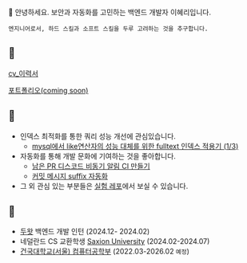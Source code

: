 

<!--  
<a href="https://github.com/devxb/gitanimals">
  <img src="https://render.gitanimals.org/farms/{Hyeri1ee}"/>
</a>
-->
<!--
<a href="https://solved.ac/haerizian"><img align="left" src="http://mazassumnida.wtf/api/v2/generate_badge?boj=haerizian&theme=dark"/></a>
-->
<br/>

:hamster: 안녕하세요. 보안과 자동화를 고민하는 백엔드 개발자 이혜리입니다.

```
엔지니어로서, 하드 스킬과 소프트 스킬을 두루 고려하는 것을 추구합니다.
```


## 🙌 
[cv_이력서](https://drive.google.com/file/d/1Nqn4iXnkBk8d_U19wUJhyNUxBYcTVXNK/view?usp=sharing)

[포트폴리오(coming soon)]()

## 🙌 
- 인덱스 최적화를 통한 쿼리 성능 개선에 관심있습니다.
  - [mysql에서 like연산자의 성능 대체를 위한 fulltext 인덱스 적용기 (1/3)](https://im-not-robot-0.tistory.com/211)
- 자동화를 통해 개발 문화에 기여하는 것을 좋아합니다.
  - [남은 PR 디스코드 비동기 알림 CI 만들기](https://im-not-robot-0.tistory.com/210)
  - [커밋 메시지 suffix 자동화](https://im-not-robot-0.tistory.com/212)
- 그 외 관심 있는 부분들은 [실험 레포](https://github.com/Hyeri1ee/my-spring)에서 보실 수 있습니다. 

## 🙌 
- [두왓](https://dowhat.io/) 백엔드 개발 인턴 (2024.12- 2024.02)
- 네덜란드 CS 교환학생 [Saxion University](https://www.saxion.edu/) (2024.02-2024.07)
- [건국대학교(서울) 컴퓨터공학부](https://research.konkuk.ac.kr/sites/cse/index.do) (2022.03-2026.02 `예정`)

<!--
## 🙌 
- Backend Developer Intern, [DOWHAT](https://dowhat.io/) (Dec 2024- `Present`)
- Exchange Student, Computer Science, [Saxion University of Applied Sciences](https://www.saxion.edu/), Netherlands (Feb 2024-Jul 2024)
- B.S. in [Computer Science and Engineering, Konkuk University](https://research.konkuk.ac.kr/sites/cse/index.do) (Mar 2022-Feb 2026 `Expected`)
-->
